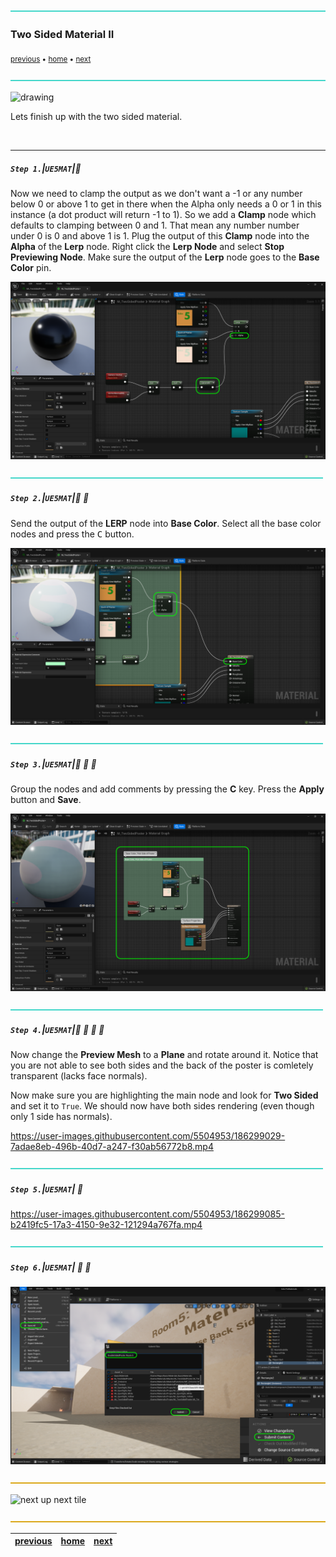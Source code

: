 ![](../images/line3.png)

### Two Sided Material II

<sub>[previous](../two-sided/README.md#user-content-two-sided-material) • [home](../README.md#user-content-ue5-intro-to-materials) • [next](../decals/README.md#user-content-decals)</sub>

![](../images/line3.png)

<img src="https://via.placeholder.com/1000x4/45D7CA/45D7CA" alt="drawing" height="4px"/>

Lets finish up with the two sided material.

<br>

---


##### `Step 1.`\|`UE5MAT`|:small_blue_diamond:

Now we need to clamp the output as we don't want a -1 or any number below 0 or above 1 to get in there when the Alpha only needs a 0 or 1 in this instance (a dot product will return -1 to 1).  So we add a **Clamp** node which defaults to clamping between 0 and 1.  That mean any number number under 0 is 0 and above 1 is 1. Plug the output of this **Clamp** node into the **Alpha** of the **Lerp** node.  Right click the **Lerp Node** and select **Stop Previewing Node**.  Make sure the output of the **Lerp** node goes to the **Base Color** pin.

![alt_text](images/saturateToAlpha.png)

![](../images/line2.png)

##### `Step 2.`\|`UE5MAT`|:small_blue_diamond: :small_blue_diamond: 

Send the output of the **LERP** node into **Base Color**.  Select all the base color nodes and press the <kbd>C</kbd> button.

![alt_text](images/lerpBaseColor.png)

![](../images/line2.png)

##### `Step 3.`\|`UE5MAT`|:small_blue_diamond: :small_blue_diamond: :small_blue_diamond:

Group the nodes and add comments by pressing the **C** key. Press the **Apply** button and **Save**. 

![alt_text](images/finalNodeChart.png)

![](../images/line2.png)

##### `Step 4.`\|`UE5MAT`|:small_blue_diamond: :small_blue_diamond: :small_blue_diamond: :small_blue_diamond:

Now change the **Preview Mesh** to a **Plane** and rotate around it.  Notice that you are not able to see both sides and the back of the poster is comletely transparent (lacks face normals).

Now make sure you are highlighting the main node and look for **Two Sided** and set it to `True`. We should now have both sides rendering (even though only 1 side has normals).

https://user-images.githubusercontent.com/5504953/186299029-7adae8eb-496b-40d7-a247-f30ab56772b8.mp4

![](../images/line2.png)

##### `Step 5.`\|`UE5MAT`| :small_orange_diamond:

https://user-images.githubusercontent.com/5504953/186299085-b2419fc5-17a3-4150-9e32-121294a767fa.mp4

![](../images/line2.png)

##### `Step 6.`\|`UE5MAT`| :small_orange_diamond: :small_blue_diamond:

![alt_text](images/submitP4.png)

![](../images/line.png)

<!-- <img src="https://via.placeholder.com/1000x100/45D7CA/000000/?text=Next Up - ADD NEXT TITLE"> -->
![next up next tile](images/banner.png)

![](../images/line.png)

| [previous](../two-sided/README.md#user-content-two-sided-material)| [home](../README.md#user-content-ue5-intro-to-materials) | [next](../decals/README.md#user-content-decals)|
|---|---|---|
